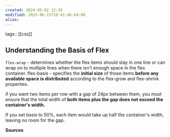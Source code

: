 ```yaml
---
created: 2024-05-02 12:26
modified: 2025-06-15T18:41:46-04:00
alias: 
---
```

tags:: [[css]]
## Understanding the Basis of Flex

`flex-wrap` - determines whether the flex items should stay in one line or can wrap on to multiple lines when there isn't enough space in the flex container.
flex-basis -  specifies the **initial size** of those items **before any available space is distributed** according to the flex-grow and flex-shrink properties.


 if you want two items per row with a gap of 24px between them, you must ensure that the total width of **both items plus the gap does not exceed the container's width.**

 If you set basis to 50%, each item would take up half the container's width, leaving no room for the gap.



**Sources**